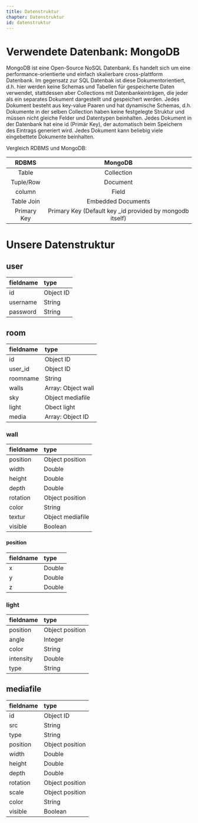 ```yaml
---
title: Datenstruktur
chapter: Datenstruktur
id: datenstruktur
---
```

# Verwendete Datenbank: MongoDB
MongoDB ist eine Open-Source NoSQL Datenbank. Es handelt sich um eine performance-orientierte und einfach skalierbare cross-plattform Datenbank. Im gegensatz zur SQL Datenbak ist diese Dokumentorientiert, d.h. hier werden keine Schemas und Tabellen für gespeicherte Daten verwendet, stattdessen aber Collections mit Datenbankeinträgen, die jeder als ein separates Dokument dargestellt und gespeichert werden.
Jedes Dokument besteht aus key-value Paaren und hat dynamische Schemas, d.h. Dokumente in der selben Collection haben
keine festgelegte Struktur und müssen nicht gleiche Felder und Datentypen beinhalten. Jedes Dokument in der Datenbank hat eine id (Primär Key), der automatisch beim Speichern des Eintrags generiert wird. Jedes Dokument kann beliebig viele eingebettete Dokumente beinhalten.

Vergleich RDBMS und MongoDB:

| RDBMS |   MongoDB   |
| :-------------: | :-------------: |
|   Table    |     Collection  |
|  Tuple/Row | Document |
| column | Field |  
| Table Join | Embedded Documents  |
| Primary Key | Primary Key (Default key _id provided by mongodb itself) |

# Unsere Datenstruktur

## user
| fieldname | type |
| :--- | :---- |
|  id | Object ID |
| username | String |
| password | String |

## room
| fieldname | type |
| :--- | :---- |
|  id | Object ID |
| user_id | Object ID |
| roomname | String |
| walls | Array: Object wall |
| sky | Object mediafile |
| light | Obect light |
| media | Array: Object ID |

### wall
| fieldname | type |
| :--- | :---- |
| position | Object position |
| width | Double |
| height | Double |
| depth | Double |
| rotation | Object position |
| color | String |
| textur | Object mediafile |
| visible | Boolean |

#### position
| fieldname | type |
| :-- | :-- |
| x | Double |
| y | Double |
| z | Double |

### light
| fieldname | type |
| :--- | :--- |
| position | Object position |
| angle | Integer |
| color | String |
| intensity | Double |
| type | String |

##  mediafile
| fieldname | type |
| :-- | :-- |
|  id | Object ID |
| src | String |
| type | String |
| position | Object position |
| width | Double |
| height | Double |
| depth | Double |
| rotation | Object position |
| scale | Object position |
| color | String |
| visible | Boolean |
